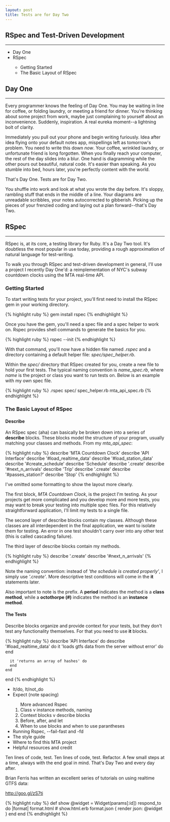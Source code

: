 ```yaml
---
layout: post
title: Tests are for Day Two
---
```


<h2>RSpec and Test-Driven Development</h2>
<hr>
<ul>
<li>Day One</li>
<li>RSpec</li>
<ul>
<li>Getting Started</li>
<li>The Basic Layout of RSpec</li>
</ul>
</ul>


<h2>Day One</h2>
<hr>
Every programmer knows the feeling of Day One. You may be waiting in line for coffee, or folding laundry, or meeting a friend for dinner. You're thinking about some project from work, maybe just complaining to yourself about an inconvenience. Suddenly, inspiration. A real eureka moment--a lightning bolt of clarity. 

Immediately you pull out your phone and begin writing furiously. Idea after idea flying onto your default notes app, mispellings left as tomorrow's problem. You need to write this down <em>now</em>. Your coffee, wrinkled laundry, or unfortunate friend is long forgotten. When you finally reach your computer, the rest of the day slides into a blur. One hand is diagramming while the other pours out beautiful, natural code. It's easier than speaking. As you stumble into bed, hours later, you're perfectly content with the world. 

That's Day One. Tests are for Day Two. 

You shuffle into work and look at what you wrote the day before. It's sloppy, rambling stuff that ends in the middle of a line. Your diagrams are unreadable scribbles, your notes autocorrected to gibberish. Picking up the pieces of your frenzied coding and laying out a plan forward--that's Day Two.


<h2>RSpec</h2>
<hr>
RSpec is, at its core, a testing library for Ruby. It's a Day Two tool. It's doubtless the most popular in use today, providing a rough approximation of natural language for test-writing.

To walk you through RSpec and test-driven development in general, I'll use a project I recently Day One'd: a reimplementation of NYC's subway countdown clocks using the MTA real-time API. 

<h3>Getting Started</h3>
To start writing tests for your project, you'll first need to install the RSpec gem in your working directory.

{% highlight ruby %}
gem install rspec
{% endhighlight %}

Once you have the gem, you'll need a spec file and a spec helper to work on. Rspec provides shell commands to generate the basics for you.

{% highlight ruby %}
rspec --init
{% endhighlight %}

With that command, you'll now have a hidden file named <em>.rspec</em> and a directory containing a default helper file: <em>spec/spec_helper.rb</em>.

Within the <em>spec/</em> directory that RSpec created for you, create a new file to hold your first tests. The typical naming convention is <em>name_spec.rb</em>, where <em>name</em> is the project or class you want to run tests on. Below is an example with my own spec file.

{% highlight ruby %}
.rspec
spec/
    spec_helper.rb
    mta_api_spec.rb
{% endhighlight %}

<h3>The Basic Layout of RSpec</h3>

<h4>Describe</h4>
An RSpec spec (aha) can basically be broken down into a series of <strong>describe</strong> blocks. These blocks model the structure of your program, usually matching your classes and methods. From my <em>mta_api_spec</em>:

{% highlight ruby %}
describe 'MTA Countdown Clock'
    describe 'API Interface'
        describe '#load_realtime_data'
        describe '#load_station_data'
        describe '#create_schedule'
    describe 'Schedule'
        describe '.create'
        describe '#next_n_arrivals' 
    describe 'Trip'
        describe '.create'
        describe '#passes_station?' 
    describe 'Stop'
{% endhighlight %}

 I've omitted some formatting to show the layout more clearly. 

 The first block, <em>MTA Countdown Clock</em>, is the project I'm testing. As your projects get more complicated and you develop more and more tests, you may want to break your testing into multiple spec files. For this relatively straightforward application, I'll limit my tests to a single file. 

 The second layer of describe blocks contain my classes. Although these classes are all interdependent in the final application, we want to isolate them for testing. An error in one test shouldn't carry over into any other test (this is called cascading failure).

 The third layer of describe blocks contain my methods.

{% highlight ruby %}
describe '.create'
describe '#next_n_arrivals'
{% endhighlight %}

Note the naming convention: instead of <em>'the schedule is created properly'</em>, I simply use <em>'.create'</em>. More descriptive test conditions will come in the <strong>it</strong> statements later. 

Also important to note is the prefix. A <strong>period</strong> indicates the method is a <strong>class method</strong>, while a <strong>octothorpe (#)</strong> indicates the method is an <strong>instance method</strong>.

<h4>The Tests</h4>

Describe blocks organize and provide context for your tests, but they don't test any functionality themselves. For that you need to use <strong>it</strong> blocks.

{% highlight ruby %}
describe 'API Interface' do
    describe '#load_realtime_data' do
      it 'loads gtfs data from the server without error' do
      end

      it 'returns an array of hashes' do
      end
    end
end
{% endhighlight %}



<ul>
  <!-- <li>What is RSpec?</li> -->
  <!-- <li>Getting started, rspec --init</li> -->
  <!-- <ol>Basic layout of Rspec -->
    <!-- <li>Describe</li> -->
    <li>It/do, It/not_do</li>
    <li>Expect (note spacing)</li>
    <!-- <li>Nesting describe blocks</li> -->
  </ol>
  <ol>More advanced Rspec
    <li>Class v instance methods, naming</li>
    <li>Context blocks v describe blocks</li>
    <li>Before, after, and let</li>
    <li>When to use blocks and when to use parantheses</li>
  </ol>
  <li>Running Rspec, --fail-fast and -fd</li>
  <li>The style guide</li>
  <li>Where to find this MTA project</li>
  <li>Helpful resources and credit</li>
</ul>

Ten lines of code, test. Ten lines of code, test. Refactor. A few small steps at a time, always with the end goal in mind. That's Day Two and every day after.





Brian Ferris has written an excellent series of tutorials on using realtime GTFS data:

http://goo.gl/zS7ti


{% highlight ruby %}
def show
  @widget = Widget(params[:id])
  respond_to do |format|
    format.html # show.html.erb
    format.json { render json: @widget }
  end
end
{% endhighlight %}


